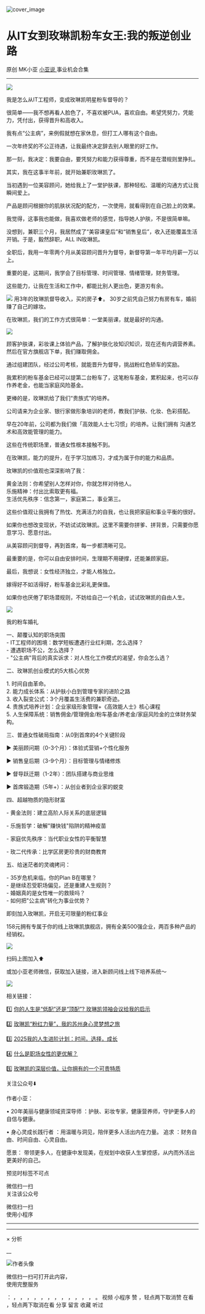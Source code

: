 ![cover_image](https://mmbiz.qpic.cn/mmbiz_jpg/A8SKDch4cJG5wx3MIOdskHwY65DcZCcjluPOLpm5tyDg5z4pukDhxWKBI5Rj8eRfuDwLiajZv3gSrQB4u8uhNdw/0?wx_fmt=jpeg)

#  从IT女到玫琳凯粉车女王:我的叛逆创业路

原创  MK小亚  [ 小亚说 ](https://mp.weixin.qq.com/mp/appmsgalbum?__biz=MzUxNDAwNTk0MQ==&action=getalbum&album_id=2679158701706002433#wechat_redirect) 事业机会合集

__ _ _ _ _

![](https://mmbiz.qpic.cn/mmbiz_jpg/A8SKDch4cJG5wx3MIOdskHwY65DcZCcjFarhFl0JxnpUKzzEdFiaEI93iaLE59D7SNLavNFbpaRBrTvtLICFU1cA/640?wx_fmt=jpeg)  

我是怎么从IT工程师，变成玫琳凯明星粉车督导的？  

  

很简单——我不想再看人脸色了，不喜欢被PUA，喜欢自由。希望凭努力，凭能力，凭付出，获得晋升和高收入。  
  
我有点“公主病”，来例假就想在家休息，但打工人哪有这个自由。

一次年终奖的不公正待遇，让我最终决定辞去别人眼里的好工作。

  

那一刻，我决定：我要自由，要凭努力和能力获得尊重，而不是在潜规则里挣扎。  
  
其实，我在这事半年前，就开始兼职玫琳凯了。

当初遇到一位美容顾问，她给我上了一堂护肤课，那种轻松、温暖的沟通方式让我瞬间爱上。

产品是顾问根据你的肌肤状况配的配方，一次使用，就看得到在自己脸上的效果。

  

我觉得，这事我也能做，我喜欢做老师的感觉，指导她人护肤，不是很简单嘛。

没想到，兼职三个月，我居然成了“美容课皇后”和“销售皇后”，收入还能覆盖生活开销。于是，毅然辞职，ALL IN玫琳凯。  
  
全职后，我用一年零两个月从美容顾问晋升为督导，新督导第一年平均月薪一万以上。

重要的是，这期间，我学会了目标管理、时间管理、情绪管理，财务管理。

这些能力，让我在生活和工作中，都能比别人更出色，更游刃有余。

  
  

![](https://mmbiz.qpic.cn/mmbiz_jpg/A8SKDch4cJG5wx3MIOdskHwY65DcZCcjhkcPLLybibaPEK2aW4J8l774fF2HLvnibic2jaBPicXN8hFkZXJqCXh27A/640?wx_fmt=jpeg)
用3年的玫琳凯督导收入，买的房子⬆️。  30岁之前凭自己努力有房有车，婚前赚了自己的嫁妆。  
  

在玫琳凯，我们的工作方式很简单：一堂美丽课，就是最好的沟通。  

  

![](https://mmbiz.qpic.cn/mmbiz_jpg/A8SKDch4cJG5wx3MIOdskHwY65DcZCcjClDB9W5K09iayesfQoU42zyXZ6Tm0OZLATwnMtUQwLsrnywhxNAiaEYA/640?wx_fmt=jpeg)  

  

顾客护肤课，彩妆课上体验产品，了解护肤化妆知识知识，现在还有内调营养素。然后在官方旗舰店下单，我们赚取佣金。

  

通过组建团队，经过公司考核，就能晋升为督导，挑战粉红色轿车的奖励。

  

我累积的粉车基金已经可以提第二台粉车了，这笔粉车基金，累积起来，也可以存作养老金，也能当家庭风险基金。  
  
更棒的是，玫琳凯给了我们“贵族式”的培养。

公司请来为企业家、银行家做形象培训的老师，教我们护肤、化妆、色彩搭配。

早在20年前，公司都为我们做「高效能人士七习惯」的培养。让我们拥有  沟通艺术和高效能管理的能力。

  

这些在传统职场里，普通女性根本接触不到。  
  
在玫琳凯，能力的提升，在于学习加练习，才成为属于你的能力和品质。

  
玫琳凯的价值观也深深影响了我：

黄金法则：你希望别人怎样对你，你就怎样对待他人。  
乐施精神：付出比索取更有福。  
生活优先秩序：信念第一，家庭第二，事业第三。  
  
这些价值观让我拥有了热忱、充满活力的自我，也让我把家庭和事业平衡的很好。

  
如果你也想改变现状，不妨试试玫琳凯。这里不需要你拼爹、拼背景，只需要你愿意学习、愿意付出。

从美容顾问到督导，再到首席，每一步都清晰可见。

最重要的是，你可以自由安排时间，生理期不用硬撑，还能兼顾家庭。  
  
最后，我想说：女性经济独立，才能人格独立。

嫁得好不如活得好，粉车基金比彩礼更保值。

如果你也厌倦了职场潜规则，不妨给自己一个机会，试试玫琳凯的自由人生。

  

![](https://mmbiz.qpic.cn/mmbiz_jpg/A8SKDch4cJG5wx3MIOdskHwY65DcZCcjBBC9JeXLQTk12zKAaeQ0Go9JvucqPqP9DLicNuNLT3SvIZzgzC7klBg/640?wx_fmt=jpeg)

我的粉车婚礼  
  
  
一、颠覆认知的职场突围  
\- IT工程师的困境：数学短板遭遇行业红利期，怎么选择？  
\- 遭遇职场不公，怎么选择？  
\- "公主病"背后的真实诉求：对人性化工作模式的渴望，你会怎么选？  
  
二、玫琳凯创业模式的5大核心优势  

  
1\. 时间自由革命。  
2\. 能力成长体系：从护肤小白到管理专家的进阶之路  
3\. 收入裂变公式：3个月覆盖生活费的兼职奇迹。  
4\. 贵族式培养计划：企业家级形象管理+《高效能人士》核心课程  
5\. 人生保障系统：销售佣金/管理佣金/粉车基金/养老金/家庭风险金的立体财务架构。  
  
三、普通女性破局指南：从0到首席的4个关键阶段

  
▶️ 美丽顾问期（0-3个月）：体验式营销+个性化服务

  
▶️ 销售皇后期（3-9个月）：目标管理与情绪修炼

  
▶️ 督导跃迁期（1-2年）：团队搭建与商业思维

  
▶️ 首席锻造期（5年+）：从创业者到企业家的蜕变  
  
  
四、超越物质的隐形财富

\- 黄金法则：建立高阶人际关系的底层逻辑

\- 乐施哲学：破解"赚快钱"陷阱的精神疫苗

\- 家庭优先秩序：当代职业女性的平衡智慧

\- 玫二代传承：比学区房更珍贵的财商教育  
  
五、给迷茫者的灵魂拷问：

\- 35岁危机来临，你的Plan B在哪里？  
\- 是继续忍受职场偏见，还是重建人生规则？  
\- 婚姻真的是女性唯一的救赎吗？  
\- 如何把"公主病"转化为事业优势？

  

  

  

即刻加入玫琳凯，开启无可限量的粉红事业

158元拥有专属于你的线上玫琳凯旗舰店，拥有全美500强企业，两百多种产品的经销权。

  

![](https://mmbiz.qpic.cn/mmbiz_jpg/A8SKDch4cJG5wx3MIOdskHwY65DcZCcjY7vu4eH0rrsww7HKMsSnKia8jib2tU8x7WTQFS5xKbPWicCia7KTmpyQhg/640?wx_fmt=jpeg)

扫码上图加入⬆️  

  

  

或加小亚老师微信，获取加入链接，进入新顾问线上线下培养系统～

![](https://mmbiz.qpic.cn/mmbiz_jpg/A8SKDch4cJG5wx3MIOdskHwY65DcZCcjjPicGJQiaCFbtFlfWrlZqJUZzTlg7ZVa2ZKR4YucE7qJ67NPP2Q3TImA/640?wx_fmt=jpeg)

  

相关链接：

1️⃣ [ 你的人生是“低配”还是“顶配”? 玫琳凯领袖会议给我的启示
](https://mp.weixin.qq.com/s?__biz=MzUxNDAwNTk0MQ==&mid=2247486034&idx=1&sn=d5a81ffc2a31a4990405c30a6e6ae8d4&scene=21#wechat_redirect)

2️⃣ [ 玫琳凯“粉红力量”，我的苏州身心灵梦想之旅
](https://mp.weixin.qq.com/s?__biz=MzUxNDAwNTk0MQ==&mid=2247486038&idx=1&sn=e889df9ee17797cab5654240863d07d1&scene=21#wechat_redirect)

3️⃣ [ 2025我的人生进阶计划：时间，选择，成长
](https://mp.weixin.qq.com/s?__biz=MzUxNDAwNTk0MQ==&mid=2247486008&idx=1&sn=6f81f66db66f83ecf778f68859047633&scene=21#wechat_redirect)

4️⃣ [ 什么是职场女性的更优解？
](https://mp.weixin.qq.com/s?__biz=MzUxNDAwNTk0MQ==&mid=2247485001&idx=1&sn=ad39ae16de03c0854ba8e545d0bd719b&scene=21#wechat_redirect)  

5️⃣ [ 玫琳凯的深层价值，让你拥有的一个可贵特质
](https://mp.weixin.qq.com/s?__biz=MzUxNDAwNTk0MQ==&mid=2247484802&idx=1&sn=2bfaab8bc168459c8e7b7e09ae6fcc3c&scene=21#wechat_redirect)

  

关注公众号⬇️

  

作者小亚：

•  20年美丽与健康领域资深导师  ：护肤、彩妆专家，健康营养师，守护更多人的自信与健康。

•  身心灵成长践行者  ：用温暖与洞见，陪伴更多人活出内在力量。  追求  ：财务自由、时间自由、心灵自由。

愿景：  带领更多人，在健康中发现美，在规划中收获人生掌控感，从内而外活出更美好的自己。

  

预览时标签不可点

微信扫一扫  
关注该公众号



微信扫一扫  
使用小程序

****



****



×  分析

__

![作者头像](http://mmbiz.qpic.cn/mmbiz_png/A8SKDch4cJE0KicTMyrVCx3VLqEgic5sJ1V5QeGZTibG9GLZlSCXSj5ByXNkib5PBrZVMkI41KKxgwE1K9gfypUeRg/0?wx_fmt=png)

微信扫一扫可打开此内容，  
使用完整服务

：  ，  ，  ，  ，  ，  ，  ，  ，  ，  ，  ，  ，  。  视频  小程序  赞  ，轻点两下取消赞  在看  ，轻点两下取消在看
分享  留言  收藏  听过

